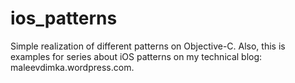 ios_patterns
============

Simple realization of different patterns on Objective-C.
Also, this is examples for series about iOS patterns on my technical blog: maleevdimka.wordpress.com.
